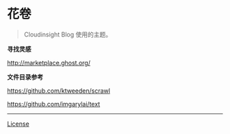 # 花卷

> Cloudinsight Blog 使用的主题。

**寻找灵感**

http://marketplace.ghost.org/

**文件目录参考**

https://github.com/ktweeden/scrawl

https://github.com/imgarylai/text

-----

[License](./LICENSE)
